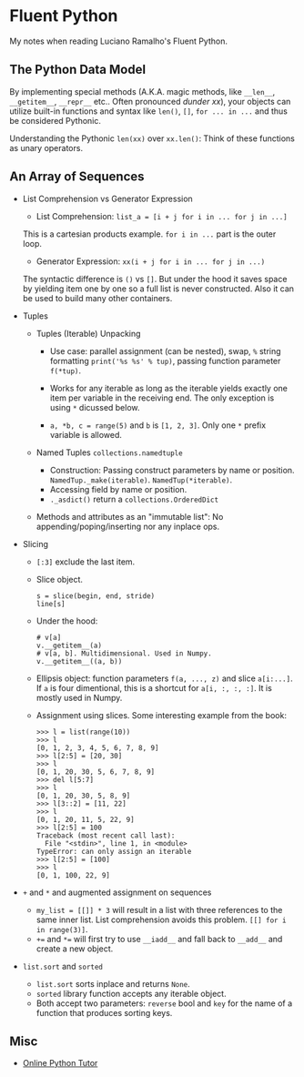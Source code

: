 # Fluent Python

My notes when reading Luciano Ramalho's Fluent Python.

## The Python Data Model

By implementing special methods (A.K.A. magic methods, like `__len__`, `__getitem__`, `__repr__` etc.. Often pronounced *dunder xx*), your objects can utilize built-in functions and syntax like `len()`, `[]`, `for ... in ...` and thus be considered Pythonic.

Understanding the Pythonic `len(xx)` over `xx.len()`: Think of these functions as unary operators.

## An Array of Sequences

- List Comprehension vs Generator Expression

  - List Comprehension: `list_a = [i + j for i in ... for j in ...]`

  This is a cartesian products example. `for i in ...` part is the outer loop.

  - Generator Expression: `xx(i + j for i in ... for j in ...)`

  The syntactic difference is `()` vs `[]`. But under the hood it saves space by yielding item one by one so a full list is never constructed. Also it can be used to build many other containers.

- Tuples

  - Tuples (Iterable) Unpacking

    - Use case: parallel assignment (can be nested), swap, `%` string formatting `print('%s %s' % tup)`, passing function parameter `f(*tup)`.

    - Works for any iterable as long as the iterable yields exactly one item per variable in the receiving end. The only exception is using `*` dicussed below.

    - `a, *b, c = range(5)` and `b` is `[1, 2, 3]`. Only one `*` prefix variable is allowed.

  - Named Tuples `collections.namedtuple`
    - Construction: Passing construct parameters by name or position. `NamedTup._make(iterable)`. `NamedTup(*iterable)`.
    - Accessing field by name or position.
    - `._asdict()` return a `collections.OrderedDict`

  - Methods and attributes as an "immutable list": No appending/poping/inserting nor any inplace ops.

- Slicing

  - `[:3]` exclude the last item.
  - Slice object.
    ```
    s = slice(begin, end, stride)
    line[s]
    ```
  - Under the hood:
    ```
    # v[a]
    v.__getitem__(a)
    # v[a, b]. Multidimensional. Used in Numpy.
    v.__getitem__((a, b))
    ```
  - Ellipsis object: function parameters `f(a, ..., z)` and slice `a[i:...]`. If `a` is four dimentional, this is a shortcut for `a[i, :, :, :]`. It is mostly used in Numpy.

  - Assignment using slices. Some interesting example from the book:
    ```
    >>> l = list(range(10))
    >>> l
    [0, 1, 2, 3, 4, 5, 6, 7, 8, 9]
    >>> l[2:5] = [20, 30]
    >>> l
    [0, 1, 20, 30, 5, 6, 7, 8, 9]
    >>> del l[5:7]
    >>> l
    [0, 1, 20, 30, 5, 8, 9]
    >>> l[3::2] = [11, 22]
    >>> l
    [0, 1, 20, 11, 5, 22, 9]
    >>> l[2:5] = 100  
    Traceback (most recent call last):
      File "<stdin>", line 1, in <module>
    TypeError: can only assign an iterable
    >>> l[2:5] = [100]
    >>> l
    [0, 1, 100, 22, 9]
    ```

- `+` and `*` and augmented assignment on sequences

  - `my_list = [[]] * 3` will result in a list with three references to the same inner list. List comprehension avoids this problem. `[[] for i in range(3)]`.
  - `+=` and `*=` will first try to use `__iadd__` and fall back to `__add__` and create a new object.

- `list.sort` and `sorted`
  - `list.sort` sorts inplace and returns `None`.
  - `sorted` library function accepts any iterable object.
  - Both accept two parameters: `reverse` bool and `key` for the name of a function that produces sorting keys.

## Misc

- [Online Python Tutor](http://www.pythontutor.com/)